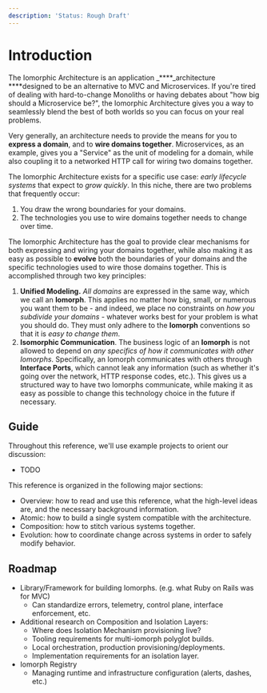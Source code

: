 ```yaml
---
description: 'Status: Rough Draft'
---
```


# Introduction

The Iomorphic Architecture is an application _****_architecture ****designed to be an alternative to MVC and Microservices.  If you're tired of dealing with hard-to-change Monoliths or having debates about "how big should a Microservice be?", the Iomorphic Architecture gives you a way to seamlessly blend the best of both worlds so you can focus on your real problems.

Very generally, an architecture needs to provide the means for you to **express a domain**, and to **wire domains together**.  Microservices, as an example, gives you a "Service" as the unit of modeling for a domain, while also coupling it to a networked HTTP call for wiring two domains together.

The Iomorphic Architecture exists for a specific use case: _early lifecycle systems_ that expect to _grow quickly_.  In this niche, there are two problems that frequently occur:

1. You draw the wrong boundaries for your domains.
2. The technologies you use to wire domains together needs to change over time.

The Iomorphic Architecture has the goal to provide clear mechanisms for both expressing and wiring your domains together, while also making it as easy as possible to **evolve** both the boundaries of your domains and the specific technologies used to wire those domains together.  This is accomplished through two key principles:

1. **Unified Modeling.**  _All domains_ are expressed in the same way, which we call an **Iomorph**.  This applies no matter how big, small, or numerous you want them to be - and indeed, we place no constraints on _how you subdivide your domains_ - whatever works best for your problem is what you should do.  They must only adhere to the **Iomorph** conventions so that it is _easy to change them_.
2. **Isomorphic Communication**.  The business logic of an **Iomorph** is not allowed to depend on _any specifics of how it communicates with other Iomorphs_.  Specifically, an Iomorph communicates with others through **Interface Ports**, which cannot leak any information \(such as whether it's going over the network, HTTP response codes, etc.\).  This gives us a structured way to have two Iomorphs communicate, while making it as easy as possible to change this technology choice in the future if necessary.

## Guide

Throughout this reference, we'll use example projects to orient our discussion:

* TODO

This reference is organized in the following major sections:

* Overview: how to read and use this reference, what the high-level ideas are, and the necessary background information.
* Atomic: how to build a single system compatible with the architecture.
* Composition: how to stitch various systems together.
* Evolution: how to coordinate change across systems in order to safely modify behavior.

## Roadmap

* Library/Framework for building Iomorphs.  \(e.g. what Ruby on Rails was for MVC\)
  * Can standardize errors, telemetry, control plane, interface enforcement, etc.
* Additional research on Composition and Isolation Layers:
  * Where does Isolation Mechanism provisioning live?
  * Tooling requirements for multi-iomorph polyglot builds.
  * Local orchestration, production provisioning/deployments.
  * Implementation requirements for an isolation layer.
* Iomorph Registry
  * Managing runtime and infrastructure configuration \(alerts, dashes, etc.\)

